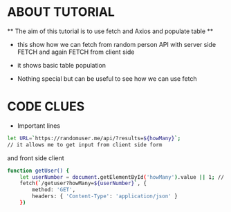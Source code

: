 # ABOUT TUTORIAL 
** The aim of this tutorial is to use fetch and Axios and populate table ** 
- this show how we can fetch from random person API with server side FETCH and again FETCH from client side
- it shows basic table population

- Nothing special but can be useful to see how we can use fetch 

# CODE CLUES 

- Important lines 

```bash 
let URL=`https://randomuser.me/api/?results=${howMany}`;
// it allows me to get input from client side form 

 ```
and front side client 
```bash 
function getUser() {
    let userNumber = document.getElementById('howMany').value || 1; // Default to 1 if no input
    fetch(`/getuser?howMany=${userNumber}`, {
        method: 'GET',
        headers: { 'Content-Type': 'application/json' }
    })
```


 
